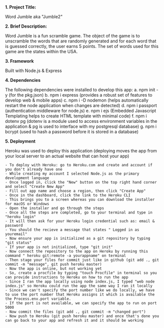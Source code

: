 **1. Project Title:**

Word Jumble aka "Jumble2"

**2. Brief Description:**

Word Jumble is a fun scramble game. The object of the game is to unscramble the words that are randomly generated and for each word that is guessed correctly, the user earns 5 points. The set of words used for this game are the states within the USA.

**3. Framework**

Built with Node.js & Express

**4. Dependencies**

The following dependencies were installed to develop this app:
a. npm init -y (for the pkg.json)
b. npm i express (provides a robust set of features to develop web & mobile apps)
c. npm i -D nodemon (helps automatically restart the node application when changes are detected)
d. npm i passport (authentication middleware for node.js)
e. npm i ejs (Embedded Javascript Templating helps to create HTML template with minimal code)
f. npm i dotenv pg (dotenv is a module used to access environment variables in the application & pg is used to interface with my postgresql database)
g. npm i bcrypt (used to hash a password before it is stored in a database)

**5. Deployment**

Heroku was used to deploy this application (deploying moves the app from your local server to an actual website that can host your app)

    - To deploy with Heroku: go to Heroku.com and create and account if you don't already have one
    - While creating my account I selected Node.js as the primary development language
    - Once logged in, click the "New" button on the top right hand corner and select "Create New App"
    - Fill out app name and choose a region, then click "Create App"
    - Once in the dashboard, click the link to the Heroku CLI
    - This brings you to a screen whereas you can download the installer for macOS or Windows
    - Open the installer and go through the steps
    - Once all the steps are completed, go to your terminal and type in "heroku login"
    - It will then ask for your Heroku login credential such as: email & password
    - You should the recieve a message that states " Logged in as youremail"
    - Now ensure your app is initialized as a git repository by typing "git status"
    - If your app is not initialized, type "git init"
    - Now connect the repository to the app on Heroku by running this command " heroku git:remote -a yourappname" on terminal
    - Then stage your files for commit just like in github (git add ., git commit -m "message", git push heroku master)
    - Now the app is online, but not working yet
    - So, create a procfile by typing "touch Procfile" in terminal so you can provide instructions to Heroku on how to run the app
    - Since I ran the app locally using node index.js, I typed "web node index.js" so Heroku could run the app the same way I ran it locally
    - Since we can't specify the port number like we do locally, we have to use the port number that Heroku assigns it which is available the the Process.env.port variable.
    - If the port is not available, we can specify the app to run on port 5000
    - Now commit the files (git add ., git commit -m "changed port")
    - Now push to Heroku (git push heroku master) and once that's done you can go back to your app and refresh it and it should be working

